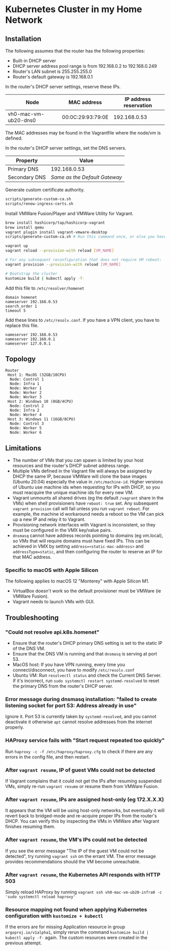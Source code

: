# Kubernetes Cluster in my Home Network

## Installation

The following assumes that the router has the following properties:

- Built-in DHCP server
- DHCP server address pool range is from 192.168.0.2 to 192.168.0.249
- Router's LAN subnet is 255.255.255.0
- Router's default gateway is 192.168.0.1

In the router's DHCP server settings, reserve these IPs.

| Node                          | MAC address       | IP address reservation |
| ----------------------------- | ----------------- | ---------------------- |
| vh0-mac-vm-ub20-dns0          | 00:0C:29:93:79:0E | 192.168.0.53           |

The MAC addresses may be found in the Vagrantfile where the node/vm is defined.

In the router's DHCP server settings, set the DNS servers.

| Property      | Value                         |
| ------------- | ----------------------------- |
| Primary DNS   | 192.168.0.53                  |
| Secondary DNS | _Same as the Default Gateway_ |

Generate custom certificate authority.

```sh
scripts/generate-custom-ca.sh
scripts/renew-ingress-certs.sh
```

Install VMWare Fusion/Player and VMWare Utility for Vagrant.

```sh
brew install hashicorp/tap/hashicorp-vagrant
brew install qemu
vagrant plugin install vagrant-vmware-desktop
scripts/generate-custom-ca.sh # Run this command once, or else you have to upload all new certificates

vagrant up
vagrant reload --provision-with reload [VM_NAME]

# For any subsequent reconfiguration that does not require VM reboot:
vagrant provision --provision-with reload [VM_NAME]

# Bootstrap the cluster
kustomize build | kubectl apply -f-
```

Add this file to `/etc/resolver/homenet`

```text
domain homenet
nameserver 192.168.0.53
search_order 1
timeout 5
```

Add these lines to `/etc/resolv.conf`. If you have a VPN client, you have to replace this file.

```text
nameserver 192.168.0.53
nameserver 192.168.0.1
nameserver 127.0.0.1
```

## Topology

```plaintext
Router
 Host 1: MacOS (32GB/10CPU)
  Node: Control 1
  Node: Infra 1
  Node: Worker 1
  Node: Worker 2
  Node: Worker 3
 Host 2: Windows 10 (8GB/4CPU)
  Node: Control 2
  Node: Infra 2
  Node: Worker 4
 Host 3: Windows 11 (16GB/8CPU)
  Node: Control 3
  Node: Worker 5
  Node: Worker 6
```

## Limitations

- The number of VMs that you can spawn is limited by your host resources and the router's DHCP subnet address range.
- Multiple VMs defined in the Vagrant file will always be assigned by DHCP the same IP, because VMWare will clone
  the base images (Ubuntu 20.04) especially the value in `/etc/machine-id`. Higher versions of Ubuntu use machine ids
  when requesting for IPs with DHCP, so you must reacquire the unique machine ids for every new VM.
- Vagrant unmounts all shared drives (eg the default `/vagrant` share in the VMs) when shell provisioners have
  `reboot: true` set. Any subsequent `vagrant provision` call will fail unless you run `vagrant reboot`. For example,
  the machine id workaround needs a reboot so the VM can pick up a new IP and relay it to Vagrant.
- Provisioning network interfaces with Vagrant is inconsistent, so they must be configured in the VMX key/value pairs.
- `dnsmasq` cannot have address records pointing to domains (eg vm.local), so VMs that will require domains must have
  fixed IPs. This can be achieved in VMX by setting `address=<static-mac-address>` and `addressType=static`, and then
  configuring the router to reserve an IP for that MAC address.

### Specific to macOS with Apple Silicon

The following applies to macOS 12 "Monterey" with Apple Silicon M1.

- VirtualBox doesn't work so the default provisioner must be VMWare (ie VMWare Fusion).
- Vagrant needs to launch VMs with GUI.

## Troubleshooting

### "Could not resolve api.k8s.homenet"

- Ensure that the router's DHCP primary DNS setting is set to the static IP of the DNS VM.
- Ensure that the DNS VM is running and that `dnsmasq` is serving at port 53.
- MacOS host: If you have VPN running, every time you connect/disconnect, you have to modify `/etc/resolv.conf`
- Ubuntu VM: Run `resolvectl status` and check the Current DNS Server. If it's incorrect, run
  `sudo systemctl restart systemd-resolved` to reset the primary DNS from the router's DHCP server.

### Error message during dnsmasq installation: "failed to create listening socket for port 53: Address already in use"

Ignore it. Port 53 is currently taken by `systemd-resolved`, and you cannot deactivate it otherwise `apt` cannot
resolve addresses from the internet properly.

### HAProxy service fails with "Start request repeated too quickly"

Run `haproxy -c -f /etc/haproxy/haproxy.cfg` to check if there are any errors in the config file, and then restart.

### After `vagrant resume`, IP of guest VMs could not be detected

If Vagrant complains that it could not get the IPs after resuming suspended VMs, simply re-run `vagrant resume` or
resume them from VMWare Fusion.

### After `vagrant resume`, IPs are assigned host-only (eg 172.X.X.X)

It appears that the VM will be using host-only networks, but eventually it will revert back to bridged-mode and
re-acquire proper IPs from the router's DHCP. You can verify this by inspecting the VMs in VMWare after Vagrant
finishes resuming them.

### After `vagrant resume`, the VM's IPs could not be detected

If you see the error message "The IP of the guest VM could not be detected", try running `vagrant ssh` on the errant
VM. The error message provides recommendations should the VM become unreachable.

### After `vagrant resume`, the Kubernetes API responds with HTTP 503

Simply reload HAProxy by running `vagrant ssh vh0-mac-vm-ub20-infra0 -c 'sudo systemctl reload haproxy'`

### Resource mapping not found when applying Kubernetes configuration with `kustomize + kubectl`

If the errors are for missing Application resource in group `argoproj.io/v1alpha1`, simply rerun the command
`kustomize build | kubectl apply -f-` again. The custom resources were created in the previous attempt.
